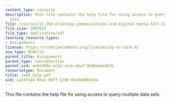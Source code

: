 ```yaml
---
content_type: resource
description: This file contains the help file for using access to query multiple data
  sets.
file: /courses/11-204-planning-communications-and-digital-media-fall-2004/ca24fa4485a2907f129801e4e88014ea_lab5_help.pdf
file_size: 1607615
file_type: application/pdf
learning_resource_types:
- Assignments
license: https://creativecommons.org/licenses/by-nc-sa/4.0/
ocw_type: OCWFile
parent_title: Assignments
parent_type: CourseSection
parent_uid: ee6e388e-ac5a-cecb-daa7-9b9babe1de31
resourcetype: Document
title: lab5_help.pdf
uid: ca24fa44-85a2-907f-1298-01e4e88014ea
---
```

This file contains the help file for using access to query multiple data sets.